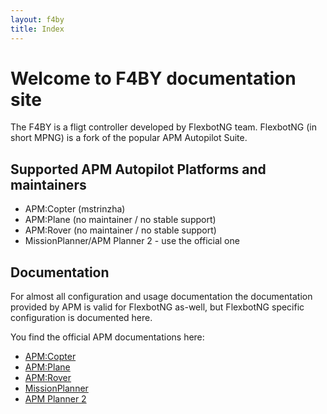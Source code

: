 ```yaml
---
layout: f4by
title: Index
---
```


# Welcome to F4BY documentation site

The F4BY is a fligt controller developed by FlexbotNG team. FlexbotNG (in short MPNG) is a fork of the popular APM Autopilot Suite.

## Supported APM Autopilot Platforms and maintainers

* APM:Copter (mstrinzha)
* APM:Plane (no maintainer / no stable support)
* APM:Rover (no maintainer / no stable support)
* MissionPlanner/APM Planner 2 - use the official one

## Documentation

For almost all configuration and usage documentation the documentation provided by APM is valid for FlexbotNG as-well, but FlexbotNG specific configuration is documented here.

You find the official APM documentations here:

* [APM:Copter](http://copter.ardupilot.com/)
* [APM:Plane](http://plane.ardupilot.com/)
* [APM:Rover](http://rover.ardupilot.com/)
* [MissionPlanner](http://planner.ardupilot.com/)
* [APM Planner 2](http://planner2.ardupilot.com/)
